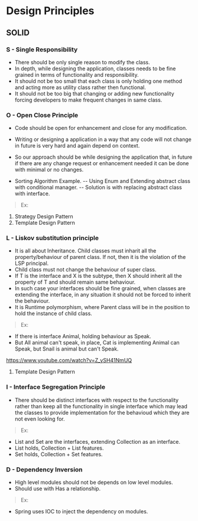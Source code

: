 # Design Principles

## SOLID

### S - Single Responsibility
- There should be only single reason to modify the class. 
- In depth, while designing the application, classes needs to be fine grained in terms of functionality and responsibility. 
- It should not be too small that each class is only holding one method and acting more as utility class rather then functional.
- It should not be too big that changing or adding new functionality forcing developers to make frequent changes in same class.

### O - Open Close Principle
- Code should be open for enhancement and close for any modification.
- Writing or designing a application in a way that any code will not change in future is very hard and again depend on context.
- So our approach should be while designing the application that, in future if there are any change request or 
	enhancement needed it can be done with minimal or no changes.

- Sorting Algorithm Example. 
-- Using Enum and Extending abstract class with conditional manager.
-- Solution is with replacing abstract class with interface.
> Ex:
1. Strategy Design Pattern
2. Template Design Pattern	

### L - Liskov substitution principle
- It is all about Inheritance. Child classes must inharit all the property/behaviour of parent class. If not, then it is the violation of the LSP principal.
- Child class must not change the behaviour of super class.
- If T is the interface and X is the subtype, then X should inherit all the property of T and should remain same behaviour.
- In such case your interfaces should be fine grained, when classes are extending the interface, in any situation it should not be forced to inherit the behaviour.
- It is Runtime polymorphism, where Parent class will be in the position to hold the instance of child class.

> Ex:
- If there is interface Animal, holding behaviour as Speak.
- But All animal can't speak, in place, Cat is implementing Animal can Speak, but Snail is animal but can't Speak.

https://www.youtube.com/watch?v=Z_ySH41NmUQ

1. Template Design Pattern

### I - Interface Segregation Principle
- There should be distinct interfaces with respect to the functionality rather than keep all the functionality in single interface
 which may lead the classes to provide implementation for the behavioud which they are not even looking for.
 
 >Ex:
 - List and Set are the interfaces, extending Collection as an interface. 
 - List holds, Collection + List features.
 - Set holds, Collection + Set features.
 
 ### D - Dependency Inversion
 - High level modules should not be depends on low level modules.
 - Should use with Has a relationship.

> Ex:
- Spring uses IOC to inject the dependency on modules.

